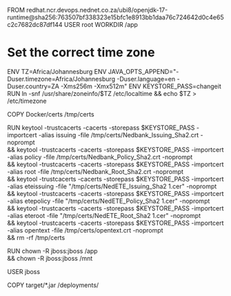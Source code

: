 FROM redhat.ncr.devops.nednet.co.za/ubi8/openjdk-17-runtime@sha256:763507bf338323e15bfc1e8913bb1daa76c724642d0c4e65c2c7682dc87df144
USER root
WORKDIR /app
 
# Set the correct time zone
ENV TZ=Africa/Johannesburg
ENV JAVA_OPTS_APPEND="-Duser.timezone=Africa/Johannesburg -Duser.language=en -Duser.country=ZA -Xms256m -Xmx512m"
ENV KEYSTORE_PASS=changeit
RUN ln -snf /usr/share/zoneinfo/$TZ /etc/localtime && echo $TZ > /etc/timezone
 
COPY Docker/certs /tmp/certs

RUN keytool -trustcacerts -cacerts -storepass $KEYSTORE_PASS -importcert -alias issuing -file /tmp/certs/Nedbank_Issuing_Sha2.crt -noprompt \
    && keytool -trustcacerts -cacerts -storepass $KEYSTORE_PASS -importcert -alias policy -file /tmp/certs/Nedbank_Policy_Sha2.crt -noprompt \
    && keytool -trustcacerts -cacerts -storepass $KEYSTORE_PASS -importcert -alias root -file /tmp/certs/Nedbank_Root_Sha2.crt -noprompt \
    && keytool -trustcacerts -cacerts -storepass $KEYSTORE_PASS -importcert -alias eteissuing -file "/tmp/certs/NedETE_Issuing_Sha2 1.cer" -noprompt \
    && keytool -trustcacerts -cacerts -storepass $KEYSTORE_PASS -importcert -alias etepolicy -file "/tmp/certs/NedETE_Policy_Sha2 1.cer" -noprompt \
    && keytool -trustcacerts -cacerts -storepass $KEYSTORE_PASS -importcert -alias eteroot -file "/tmp/certs/NedETE_Root_Sha2 1.cer" -noprompt \
    && keytool -trustcacerts -cacerts -storepass $KEYSTORE_PASS -importcert -alias opentext -file /tmp/certs/opentext.crt -noprompt \
    && rm -rf /tmp/certs

RUN chown -R jboss:jboss /app \
   && chown -R jboss:jboss /mnt
 
USER jboss
 
COPY target/*.jar /deployments/
